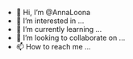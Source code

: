 - 👋 Hi, I’m @AnnaLoona
- 👀 I’m interested in ...
- 🌱 I’m currently learning ...
- 💞️ I’m looking to collaborate on ...
- 📫 How to reach me ...

<!---
AnnaLoona/AnnaLoona is a ✨ special ✨ repository because its `README.md` (this file) appears on your GitHub profile.
You can click the Preview link to take a look at your changes.
--->
